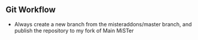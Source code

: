 ## Git Workflow
- Always create a new branch from the misteraddons/master branch, and publish the repository to my fork of Main MiSTer